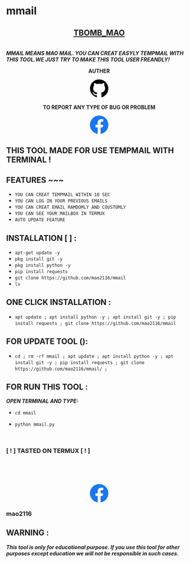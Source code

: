 # mmail

<h2 align="center">
<a href="https://maocommunity.blogspot.com/?m=1">TBOMB_MAO</a>
  
  </h2>
</br>
<b><i>MMAIL MEANS MAO MAIL. YOU CAN CREAT EASYLY TEMPMAIL WITH THIS TOOL.WE JUST TRY TO MAKE THIS TOOL USER FREANDLY! </i></b>
</br>
<p align="center">
<b> AUTHER </b>
</p>
 <p align="center">
<a href="https://github.com/mao2116">
  <img width="50px" height="50px" src="https://raw.githubusercontent.com/fh-rabbi/Hack-Box/main/images/git.png">
</a>
</p>
  <p align="center">
  <b> TO REPORT ANY TYPE OF BUG OR PROBLEM </b>
<p/>
<p align="center">
<a href="https://www.facebook.com/mAoVirUs2116/">
  <img width="50px" height="50px" src="https://raw.githubusercontent.com/fh-rabbi/Hack-Box/main/images/fb.png"><!I JUST USE A PIC FROM FH-RABBI >
</a>
</p>  

## THIS TOOL MADE FOR USE TEMPMAIL WITH TERMINAL !
## FEATURES ~~~


* `YOU CAN CREAT TEMPMAIL WITHIN 10 SEC`
* `YOU CAN LOG IN YOUR PREVIOUS EMAILS `
* `YOU CAN CREAT EMAIL RAMDOMLY AND COUSTOMLY`
* `YOU CAN SEE YOUR MAILBOX IN TERMUX`
* `AUTO UPDATE FEATURE`


## INSTALLATION [ ] :

* `apt-get update -y`
* `pkg install git -y`
* `pkg install python -y`
* `pip install requests`
* `git clone https://github.com/mao2116/mmail`
* `ls`

## ONE CLICK INSTALLATION :


* `apt update ; apt install python -y ; apt install git -y ; pip install requests ; git clone https://github.com/mao2116/mmail`


## FOR UPDATE TOOL ():

* `cd ; rm -rf mmail ; apt update ; apt install python -y ; apt install git -y ; pip install requests ; git clone https://github.com/mao2116/mmail/ ;`

## FOR RUN THIS TOOL :

***OPEN TERMINAL AND TYPE:***

* `cd mmail`

* `python mmail.py`

</br>
<h3>[ ! ] TASTED ON TERMUX [ ! ]
</br>
 
<h3/>


<b>

</br>
</br>
<p align="center">
<a href="https://www.facebook.com/mAoVirUs2116/">
  <img width="50px" height="50px" src="https://raw.githubusercontent.com/fh-rabbi/Hack-Box/main/images/fb.png"><!I JUST USE A PIC FROM FH-RABBI >
<a/>
<p/>  

</b>
<b> mao2116 </b>

## WARNING : 
***This tool is only for educational purpose. If you use this tool for other purposes except education we will not be responsible in such cases.***

  
  
  
